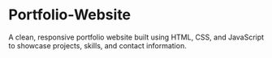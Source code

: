 # Portfolio-Website
A clean, responsive portfolio website built using HTML, CSS, and JavaScript to showcase projects, skills, and contact information.
